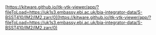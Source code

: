 [https://kitware.github.io/itk-vtk-viewer/app/?fileToLoad=https://uk1s3.embassy.ebi.ac.uk/bia-integrator-data/S-BSST410/IM2/IM2.zarr/0](https://kitware.github.io/itk-vtk-viewer/app/?fileToLoad=https://uk1s3.embassy.ebi.ac.uk/bia-integrator-data/S-BSST410/IM2/IM2.zarr/0)
